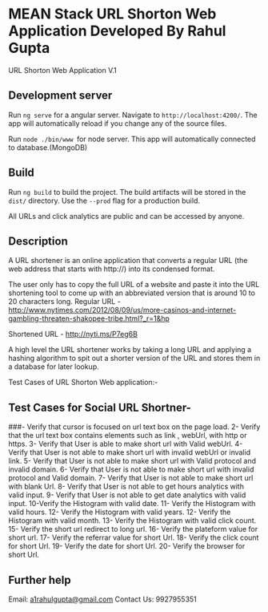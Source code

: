 # MEAN Stack URL Shorton Web Application Developed By Rahul Gupta

URL Shorton Web Application V.1

## Development server

Run `ng serve` for a angular server. Navigate to `http://localhost:4200/`. The app will automatically reload if you change any of the source files.

Run `node ./bin/www `for  node server. This app will automatically connected to database.(MongoDB)

## Build

Run `ng build` to build the project. The build artifacts will be stored in the `dist/` directory. Use the `--prod` flag for a production build.

All URLs and click analytics are public and can be accessed by anyone.

## Description

A URL shortener is an online application that converts a regular URL (the web address that starts with http://) into its condensed format.

The user only has to copy the full URL of a website and paste it into the URL shortening tool to come up with an abbreviated version that is around 10 to 20 characters long.
Regular URL - http://www.nytimes.com/2012/08/09/us/more-casinos-and-internet-gambling-threaten-shakopee-tribe.html?_r=1&hp


Shortened URL - http://nyti.ms/P7eg6B


A high level the URL shortener works by taking a long URL and applying a hashing algorithm to spit out a shorter version of the URL and stores them in a database for later lookup.


Test Cases of URL Shorton Web application:- 

## Test Cases for Social URL Shortner-

###- Verify that cursor is focused on url text box on the page load.
2- Verify that the url text box contains elements such as link , webUrl, with http or https.
3- Verify that User is able to make short url with Valid webUrl.
4- Verify that User is not able to make short url with invalid webUrl or invalid link.
5- Verify that User is not able to make short url with Valid protocol and invalid domain.
6- Verify that User is not able to make short url with invalid protocol and Valid domain.
7- Verify that User is not able to make short url with blank Url.
8- Verify that User is not able to get hours analytics with valid input.
9- Verify that User is not able to get date analytics with valid input.
10-Verify the Histogram with valid date. 
11- Verify the Histogram with valid hours. 
12- Verify the Histogram with valid years. 
12- Verify the Histogram with valid month. 
13- Verify the Histogram with valid click count. 
15- Verify the short url redirect to long url.
16- Verify the plateform value for short url.
17- Verify the referrar value for short Url.
18- Verify the click count for short Url.
19- Verify the date for short Url.
20- Verify the browser for short Url.

## Further help

Email: a1rahulgupta@gmail.com
Contact Us: 9927955351
